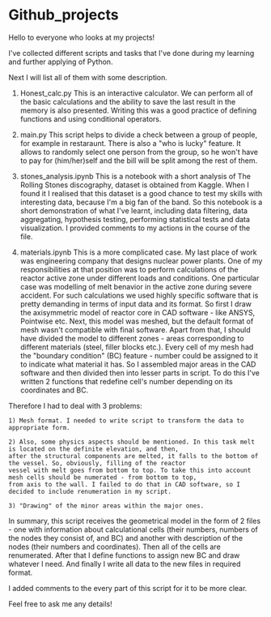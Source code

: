 # Github_projects

Hello to everyone who looks at my projects!

I've collected different scripts and tasks that I've done during my learning and further applying of Python.

Next I will list all of them with some description.

1. Honest_calc.py
This is an interactive calculator. We can perform all of the basic calculations and the ability to save the last result in the memory is also presented.
Writing this was a good practice of defining functions and using conditional operators.

2. main.py
This script helps to divide a check between a group of people, for example in restaraunt. There is also a "who is lucky" feature. It allows to randomly select one person from the group, so he won't have to pay for (him/her)self and the bill will be split among the rest of them.

3. stones_analysis.ipynb
This is a notebook with a short analysis of The Rolling Stones discography, dataset is obtained from Kaggle. When I found it I realised that this dataset is a good chance to test my skills with interesting data, because I'm a big fan of the band. So this notebook is a short demonstration of what I've learnt, including data filtering, data aggregating, hypothesis testing, performing statistical tests and data visualization. I provided comments to my actions in the course of the file.

4. materials.ipynb
This is a more complicated case. My last place of work was engineering company that designs nuclear power plants. One of my responsibilities at that position was to
perform calculations of the reactor active zone under different loads and conditions. One particular case was modelling of melt benavior in the active zone during severe accident. For such calculations we used highly specific software that is pretty demanding in terms of input data and its format.
So first I draw the axisymmetric model of reactor core in CAD software - like ANSYS, Pointwise etc. Next, this model was meshed, but the default format of mesh wasn't
compatible with final software. Apart from that, I should have divided the model to different zones - areas corresponding to different materials (steel, filler blocks etc.).
Every cell of my mesh had the "boundary condition" (BC) feature - number could be assigned to it to indicate what material it has. So I assembled major areas in the CAD software and then divided then into lesser parts in script. To do this I've written 2 functions that redefine cell's number depending on its coordinates and BC.

Therefore I had to deal with 3 problems:

    1) Mesh format. I needed to write script to transform the data to appropriate form.
    
    2) Also, some physics aspects should be mentioned. In this task melt is located on the definite elevation, and then, 
    after the structural components are melted, it falls to the bottom of the vessel. So, obviously, filling of the reactor 
    vessel with melt goes from bottom to top. To take this into account mesh cells should be numerated - from bottom to top, 
    from axis to the wall. I failed to do that in CAD software, so I decided to include renumeration in my script.
    
    3) "Drawing" of the minor areas within the major ones.
    
In summary, this script receives the geometrical model in the form of 2 files - one with information about calculational cells (their numbers, numbers of the nodes they
consist of, and BC) and another with description of the nodes (their numbers and coordinates). Then all of the cells are renumerated. After that I define functions to
assign new BC and draw whatever I need. And finally I write all data to the new files in required format.

I added comments to the every part of this script for it to be more clear.

Feel free to ask me any details!
